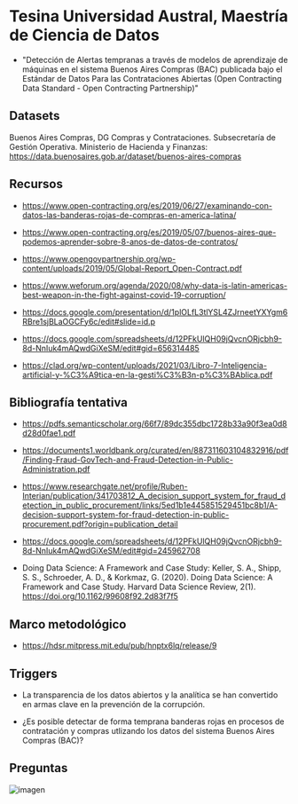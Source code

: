 
# Tesina Universidad Austral, Maestría de Ciencia de Datos

* "Detección de Alertas tempranas a través de modelos de aprendizaje de máquinas en el sistema Buenos Aires Compras (BAC) publicada bajo el Estándar de Datos Para las Contrataciones Abiertas (Open Contracting Data Standard - Open Contracting Partnership)"

## Datasets

Buenos Aires Compras, DG Compras y Contrataciones. Subsecretaría de Gestión Operativa. Ministerio de Hacienda y Finanzas:
https://data.buenosaires.gob.ar/dataset/buenos-aires-compras

## Recursos
* https://www.open-contracting.org/es/2019/06/27/examinando-con-datos-las-banderas-rojas-de-compras-en-america-latina/

* https://www.open-contracting.org/es/2019/05/07/buenos-aires-que-podemos-aprender-sobre-8-anos-de-datos-de-contratos/

* https://www.opengovpartnership.org/wp-content/uploads/2019/05/Global-Report_Open-Contract.pdf

* https://www.weforum.org/agenda/2020/08/why-data-is-latin-americas-best-weapon-in-the-fight-against-covid-19-corruption/

* https://docs.google.com/presentation/d/1plOLfL3tlYSL4ZJrneetYXYgm6RBre1sjBLaOGCFy6c/edit#slide=id.p

* https://docs.google.com/spreadsheets/d/12PFkUlQH09jQvcnORjcbh9-8d-NnIuk4mAQwdGiXeSM/edit#gid=656314485

* https://clad.org/wp-content/uploads/2021/03/Libro-7-Inteligencia-artificial-y-%C3%A9tica-en-la-gesti%C3%B3n-p%C3%BAblica.pdf


## Bibliografía tentativa

* https://pdfs.semanticscholar.org/66f7/89dc355dbc1728b33a90f3ea0d8d28d0fae1.pdf

* https://documents1.worldbank.org/curated/en/887311603104832916/pdf/Finding-Fraud-GovTech-and-Fraud-Detection-in-Public-Administration.pdf

* https://www.researchgate.net/profile/Ruben-Interian/publication/341703812_A_decision_support_system_for_fraud_detection_in_public_procurement/links/5ed1b1e445851529451bc8b1/A-decision-support-system-for-fraud-detection-in-public-procurement.pdf?origin=publication_detail

* https://docs.google.com/spreadsheets/d/12PFkUlQH09jQvcnORjcbh9-8d-NnIuk4mAQwdGiXeSM/edit#gid=245962708

* Doing Data Science: A Framework and Case Study: Keller, S. A., Shipp, S. S., Schroeder, A. D., & Korkmaz, G. (2020). Doing Data Science: A Framework and Case Study. Harvard Data Science Review, 2(1). https://doi.org/10.1162/99608f92.2d83f7f5


## Marco metodológico

* https://hdsr.mitpress.mit.edu/pub/hnptx6lq/release/9

## Triggers

* La transparencia de los datos abiertos y la analítica se han convertido en armas clave en la prevención de la corrupción.

* ¿Es posible detectar de forma temprana banderas rojas en procesos de contratación y compras utlizando los datos del sistema Buenos Aires Compras (BAC)?

## Preguntas

![imagen](https://user-images.githubusercontent.com/4071796/169591942-52ec485f-2fd8-40a9-9aae-1605bccc2f71.png)


